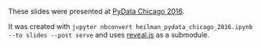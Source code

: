 These slides were presented at [PyData Chicago 2016](http://pydata.org/chicago2016/).

It was created with `jupyter nbconvert heilman_pydata_chicago_2016.ipynb --to slides --post serve` and uses [reveal.js](https://github.com/hakimel/reveal.js/) as a submodule.

